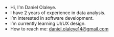 - Hi, I’m Daniel Olaleye.
- I have 2 years of experience in data analysis.
- I’m interested in software development. 
- I’m currently learning UI/UX design.
- How to reach me: daniel.olaleye14@gmail.com

<!---
dolaley1/dolaley1 is a ✨ special ✨ repository because its `README.md` (this file) appears on your GitHub profile.
You can click the Preview link to take a look at your changes.
--->
